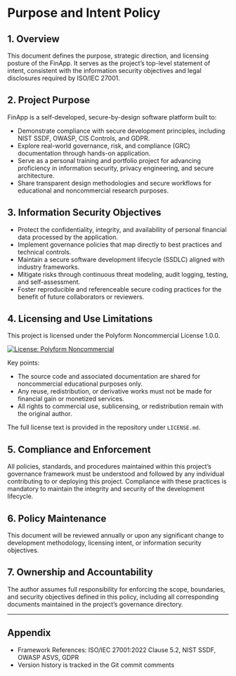 # Purpose and Intent Policy

## 1. Overview
This document defines the purpose, strategic direction, and licensing posture of the FinApp. It serves as the project’s top-level statement of intent, consistent with the information security objectives and legal disclosures required by ISO/IEC 27001.

## 2. Project Purpose
FinApp is a self-developed, secure-by-design software platform built to:

- Demonstrate compliance with secure development principles, including NIST SSDF, OWASP, CIS Controls, and GDPR.
- Explore real-world governance, risk, and compliance (GRC) documentation through hands-on application.
- Serve as a personal training and portfolio project for advancing proficiency in information security, privacy engineering, and secure architecture.
- Share transparent design methodologies and secure workflows for educational and noncommercial research purposes.

## 3. Information Security Objectives
- Protect the confidentiality, integrity, and availability of personal financial data processed by the application.
- Implement governance policies that map directly to best practices and technical controls.
- Maintain a secure software development lifecycle (SSDLC) aligned with industry frameworks.
- Mitigate risks through continuous threat modeling, audit logging, testing, and self-assessment.
- Foster reproducible and referenceable secure coding practices for the benefit of future collaborators or reviewers.

## 4. Licensing and Use Limitations
This project is licensed under the Polyform Noncommercial License 1.0.0.

[![License: Polyform Noncommercial](https://img.shields.io/badge/license-Polyform--NC-lightgrey?style=flat-square)](https://polyformproject.org/licenses/noncommercial/1.0.0/)

Key points:
- The source code and associated documentation are shared for noncommercial educational purposes only.
- Any reuse, redistribution, or derivative works must not be made for financial gain or monetized services.
- All rights to commercial use, sublicensing, or redistribution remain with the original author.

The full license text is provided in the repository under `LICENSE.md`.

## 5. Compliance and Enforcement
All policies, standards, and procedures maintained within this project’s governance framework must be understood and followed by any individual contributing to or deploying this project. Compliance with these practices is mandatory to maintain the integrity and security of the development lifecycle.

## 6. Policy Maintenance
This document will be reviewed annually or upon any significant change to development methodology, licensing intent, or information security objectives.

## 7. Ownership and Accountability
The author assumes full responsibility for enforcing the scope, boundaries, and security objectives defined in this policy, including all corresponding documents maintained in the project’s governance directory.

---
## Appendix
- Framework References: ISO/IEC 27001:2022 Clause 5.2, NIST SSDF, OWASP ASVS, GDPR
- Version history is tracked in the Git commit comments
